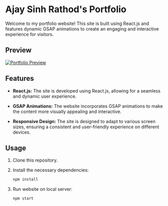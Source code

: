 # Ajay Sinh Rathod's Portfolio

Welcome to my portfolio website! This site is built using React.js and features dynamic GSAP animations to create an engaging and interactive experience for visitors.



## Preview
[![Portfolio Preview](https://github.com/Ajaysinh1290/portfolio/assets/63580687/eb7e855f-42fc-4cc8-a101-a792bcc7e585)](https://ajaysinhrathod.in/)


## Features

- **React.js:** The site is developed using React.js, allowing for a seamless and dynamic user experience.

- **GSAP Animations:** The website incorporates GSAP animations to make the content more visually appealing and interactive.

- **Responsive Design:** The site is designed to adapt to various screen sizes, ensuring a consistent and user-friendly experience on different devices.

## Usage

1. Clone this repository.

2. Install the necessary dependencies:

   ```bash
   npm install
2. Run website on local server:

   ```bash
   npm start
